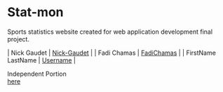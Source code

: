# Stat-mon
Sports statistics website created for web application development final project.

| Nick Gaudet | [Nick-Gaudet](https://github.com/Nick-Gaudet) |
| Fadi Chamas | [FadiChamas](https://github.com/FadiChamas) |
| FirstName LastName | [Username](https://github.com/) |

Independent Portion  
[here](./node.js_packages.pdf)
